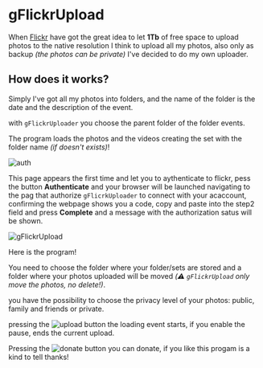 # gFlickrUpload
When [Flickr](https://www.flickr.com) have got the great idea to let **1Tb** of free space to upload photos to the native resolution I think to upload all my photos, also only as backup *(the photos can be private)* I've decided to do my own uploader.

## How does it works?
Simply I've got all my photos into folders, and the name of the folder is the date and the description of the event.

with `gFlickrUploader` you choose the parent folder of the folder events.

The program loads the photos and the videos creating the set with the folder name *(if doesn't exists)*!

![auth](https://farm8.staticflickr.com/7119/13422089375_fc923c953b.jpg) 

This page appears the first time and let you to aythenticate to flickr, pess the button **Authenticate** and your browser will be launched navigating to the pag that authorize `gFlicrkUploader` to connect with your acaccount, confirming the webpage shows you a code, copy and paste into the step2 field and press **Complete** and a message with the authorization satus will be shown.

![gFlickrUpload](https://farm4.staticflickr.com/3752/13422453604_a2c59940dc_z.jpg) 

Here is the program!

You need to choose the folder where your folder/sets are stored and a folder where your photos uploaded will be moved *(:warning: `gFlickrUpload` only move the photos, no delete!)*.

you have the possibility to choose the privacy level of your photos: public, family and friends or private.

pressing the ![upload](http://ghiboz.files.wordpress.com/2014/03/appbar-cloud-upload.png?w=646) button the loading event starts, if you enable the pause, ends the current upload.

Pressing the ![donate](http://ghiboz.files.wordpress.com/2014/03/appbar-battery-3.png?w=646) button you can donate, if you like this progam is a kind to tell thanks!
